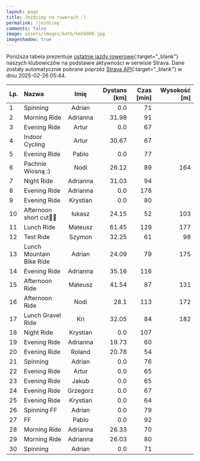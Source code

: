 ```yaml
---
layout: page
title: Jeździmy na rowerach :)
permalink: /jezdzimy
comments: false
image: assets/images/kmtb/kmtb008.jpg
imageshadow: true
---
```


Poniższa tabela prezentuje [ostatnie jazdy rowerowe](https://www.strava.com/clubs/336381){:target="_blank"} naszych klubowiczów na podstawie aktywności w serwisie Strava. Dane zostały automatycznie pobrane poprzez [Strava API](https://developers.strava.com/docs/reference/#api-Clubs-getClubActivitiesById){:target="_blank"} w dniu 2025-02-26 05:44.

Lp. | Nazwa | Imię | Dystans [km] | Czas [min] | Wysokość [m]
:--- | :--- | :---: | ---: | ---: | ---:
1|Spinning|Adrian|0.0|71|
2|Morning Ride|Adrianna|31.98|91|
3|Evening Ride|Artur|0.0|67|
4|Indoor Cycling|Artur|30.67|67|
5|Evening Ride|Pablo|0.0|77|
6|Pachnie Wiosną :)|Nodi|26.12|89|164
7|Night Ride|Adrianna|31.03|94|
8|Evening Ride|Adrianna|0.0|178|
9|Evening Ride|Krystian|0.0|80|
10|Afternoon short cut💨💦|łukasz|24.15|52|103
11|Lunch Ride|Mateusz|61.45|129|177
12|Test Ride|Szymon|32.25|61|98
13|Lunch Mountain Bike Ride|Adrian|24.09|79|175
14|Evening Ride|Adrianna|35.16|116|
15|Afternoon Ride|Mateusz|41.54|87|131
16|Afternoon Ride|Nodi|28.1|113|172
17|Lunch Gravel Ride|Kri|32.05|84|182
18|Night Ride|Krystian|0.0|107|
19|Evening Ride|Adrianna|19.73|60|
20|Evening Ride|Roland|20.78|54|
21|Spinning|Adrian|0.0|76|
22|Evening Ride|Artur|0.0|65|
23|Evening Ride|Jakub|0.0|65|
24|Evening Ride|Grzegorz|0.0|67|
25|Evening Ride|Krystian|0.0|64|
26|Spinning FF|Adrian|0.0|79|
27|FF|Pablo|0.0|92|
28|Morning Ride|Adrianna|26.33|70|
29|Morning Ride|Adrianna|26.03|80|
30|Spinning|Adrian|0.0|71|
